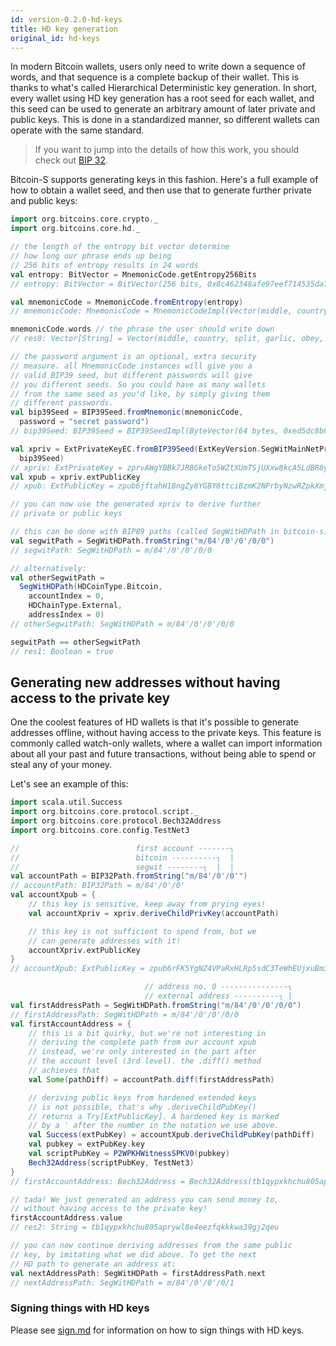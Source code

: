 ```yaml
---
id: version-0.2.0-hd-keys
title: HD key generation
original_id: hd-keys
---
```


In modern Bitcoin wallets, users only need to write down
a sequence of words, and that sequence is a complete backup
of their wallet. This is thanks to what's called Hierarchical
Deterministic key generation. In short, every wallet using HD
key generation has a root seed for each wallet, and this
seed can be used to generate an arbitrary amount of later
private and public keys. This is done in a standardized manner,
so different wallets can operate with the same standard.

> If you want to jump into the details of how this work,
> you should check out
> [BIP 32](https://github.com/bitcoin/bips/blob/master/bip-0032.mediawiki).

Bitcoin-S supports generating keys in this fashion. Here's a
full example of how to obtain a wallet seed, and then
use that to generate further private and public keys:

```scala
import org.bitcoins.core.crypto._
import org.bitcoins.core.hd._

// the length of the entropy bit vector determine
// how long our phrase ends up being
// 256 bits of entropy results in 24 words
val entropy: BitVector = MnemonicCode.getEntropy256Bits
// entropy: BitVector = BitVector(256 bits, 0x8c462348afe97eef714535da78e85cba3fea90da954d0b4574f43104b0ded45c)

val mnemonicCode = MnemonicCode.fromEntropy(entropy)
// mnemonicCode: MnemonicCode = MnemonicCodeImpl(Vector(middle, country, split, garlic, obey, jeans, shallow, pluck, surprise, shrug, blame, inner, wrong, embody, heart, predict, area, close, dial, ginger, enrich, hunt, fabric, mask))

mnemonicCode.words // the phrase the user should write down
// res0: Vector[String] = Vector(middle, country, split, garlic, obey, jeans, shallow, pluck, surprise, shrug, blame, inner, wrong, embody, heart, predict, area, close, dial, ginger, enrich, hunt, fabric, mask) // the phrase the user should write down

// the password argument is an optional, extra security
// measure. all MnemonicCode instances will give you a
// valid BIP39 seed, but different passwords will give
// you different seeds. So you could have as many wallets
// from the same seed as you'd like, by simply giving them
// different passwords.
val bip39Seed = BIP39Seed.fromMnemonic(mnemonicCode,
  password = "secret password")
// bip39Seed: BIP39Seed = BIP39SeedImpl(ByteVector(64 bytes, 0xed5dc8b858bf78427b4fb26645c79e59b777201281549c224b56efbae399846e5b03f284b05bad1499880b10a0592c3ac9a7b01842ced609ec83ccf134e14727))

val xpriv = ExtPrivateKeyEC.fromBIP39Seed(ExtKeyVersion.SegWitMainNetPriv,
  bip39Seed)
// xpriv: ExtPrivateKey = zprvAWgYBBk7JR8GkeTo5WZtXUmTSjUXxw8kcA5LdBR8ySCKiXrGfLmCgSbdhrr1RtSjHe19Fc7BACFh5qfArFr5nf7WXaqGLgudpAdG7VzkGM5
val xpub = xpriv.extPublicKey
// xpub: ExtPublicKey = zpub6jftahH18ngZy8YGBY6ttciBzmK2NPrbyNzwRZpkXmjJbLBRCt5TEEv7Z6zRHkkrTR9nYzsUCry97Ru7NVqyMtbRreTo3WWqMdHxzj38dp4

// you can now use the generated xpriv to derive further
// private or public keys

// this can be done with BIP89 paths (called SegWitHDPath in bitcoin-s)
val segwitPath = SegWitHDPath.fromString("m/84'/0'/0'/0/0")
// segwitPath: SegWitHDPath = m/84'/0'/0'/0/0

// alternatively:
val otherSegwitPath =
  SegWitHDPath(HDCoinType.Bitcoin,
    accountIndex = 0,
    HDChainType.External,
    addressIndex = 0)
// otherSegwitPath: SegWitHDPath = m/84'/0'/0'/0/0

segwitPath == otherSegwitPath
// res1: Boolean = true
```

## Generating new addresses without having access to the private key

One the coolest features of HD wallets is that it's possible
to generate addresses offline, without having access to the
private keys. This feature is commonly called watch-only
wallets, where a wallet can import information about all
your past and future transactions, without being able to
spend or steal any of your money.

Let's see an example of this:

```scala
import scala.util.Success
import org.bitcoins.core.protocol.script._
import org.bitcoins.core.protocol.Bech32Address
import org.bitcoins.core.config.TestNet3

//                          first account -------┐
//                          bitcoin ----------┐  |
//                          segwit --------┐  |  |
val accountPath = BIP32Path.fromString("m/84'/0'/0'")
// accountPath: BIP32Path = m/84'/0'/0'
val accountXpub = {
    // this key is sensitive, keep away from prying eyes!
    val accountXpriv = xpriv.deriveChildPrivKey(accountPath)

    // this key is not sufficient to spend from, but we
    // can generate addresses with it!
    accountXpriv.extPublicKey
}
// accountXpub: ExtPublicKey = zpub6rFK5YgNZ4VPaRxHLRp5sdC3TeWhEUjxuBm38y4tmH8M4RyA3QuxGEJVuq4YnRVxXdcjj4JajgGV787yGTKZM1SBK2Q1z4ZqJrV6uzewamM

                              // address no. 0 ---------------┐
                              // external address ----------┐ |
val firstAddressPath = SegWitHDPath.fromString("m/84'/0'/0'/0/0")
// firstAddressPath: SegWitHDPath = m/84'/0'/0'/0/0
val firstAccountAddress = {
    // this is a bit quirky, but we're not interesting in
    // deriving the complete path from our account xpub
    // instead, we're only interested in the part after
    // the account level (3rd level). the .diff() method
    // achieves that
    val Some(pathDiff) = accountPath.diff(firstAddressPath)

    // deriving public keys from hardened extended keys
    // is not possible, that's why .deriveChildPubKey()
    // returns a Try[ExtPublicKey]. A hardened key is marked
    // by a ' after the number in the notation we use above.
    val Success(extPubKey) = accountXpub.deriveChildPubKey(pathDiff)
    val pubkey = extPubKey.key
    val scriptPubKey = P2WPKHWitnessSPKV0(pubkey)
    Bech32Address(scriptPubKey, TestNet3)
}
// firstAccountAddress: Bech32Address = Bech32Address(tb1qypxkhchu805aprywl8e4eezfqkkkwa39gj2qeu)

// tada! We just generated an address you can send money to,
// without having access to the private key!
firstAccountAddress.value
// res2: String = tb1qypxkhchu805aprywl8e4eezfqkkkwa39gj2qeu

// you can now continue deriving addresses from the same public
// key, by imitating what we did above. To get the next
// HD path to generate an address at:
val nextAddressPath: SegWitHDPath = firstAddressPath.next
// nextAddressPath: SegWitHDPath = m/84'/0'/0'/0/1
```

### Signing things with HD keys

Please see [sign.md](sign.md) for information on how to sign things with HD keys.